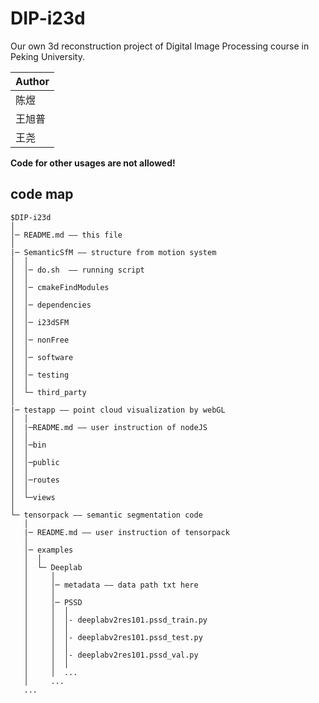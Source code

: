 # DIP-i23d
Our own 3d reconstruction project of Digital Image Processing course in Peking University.

|Author|
|------|
| 陈煜 |
|王旭普|
| 王尧 |

**Code for other usages are not allowed!**

## code map

```
$DIP-i23d
│
│─ README.md —— this file
│
|─ SemanticSfM —— structure from motion system
│  │
│  │─ do.sh  —— running script
│  │
│  │─ cmakeFindModules
│  │
│  │─ dependencies
│  │
│  │─ i23dSFM
│  │
│  │─ nonFree
│  │
│  │─ software
│  │
│  │─ testing
│  │
│  └─ third_party
│   
|─ testapp —— point cloud visualization by webGL
│  │
│  |─README.md —— user instruction of nodeJS
│  │
│  │─bin
│  │
│  │─public
│  │
│  │─routes
│  │
│  └─views
│   
└─ tensorpack —— semantic segmentation code
   │
   |─ README.md —— user instruction of tensorpack
   │
   │─ examples
   │  │
   │  └─ Deeplab
   │     │
   │     │─ metadata —— data path txt here
   │     │
   │     │─ PSSD
   │     │  │
   │     │  │- deeplabv2res101.pssd_train.py
   │     │  │
   │     │  │- deeplabv2res101.pssd_test.py
   │     │  │
   │     │  │- deeplabv2res101.pssd_val.py
   │     │  │
   │     │  ...
   │     ...
   ...
```
